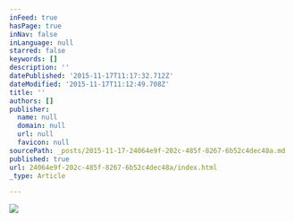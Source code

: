 ```yaml
---
inFeed: true
hasPage: true
inNav: false
inLanguage: null
starred: false
keywords: []
description: ''
datePublished: '2015-11-17T11:17:32.712Z'
dateModified: '2015-11-17T11:12:49.708Z'
title: ''
authors: []
publisher:
  name: null
  domain: null
  url: null
  favicon: null
sourcePath: _posts/2015-11-17-24064e9f-202c-485f-8267-6b52c4dec48a.md
published: true
url: 24064e9f-202c-485f-8267-6b52c4dec48a/index.html
_type: Article

---
```

![](https://the-grid-user-content.s3-us-west-2.amazonaws.com/b886d627-de8c-4d75-9792-17dd1ced8065.jpg)
